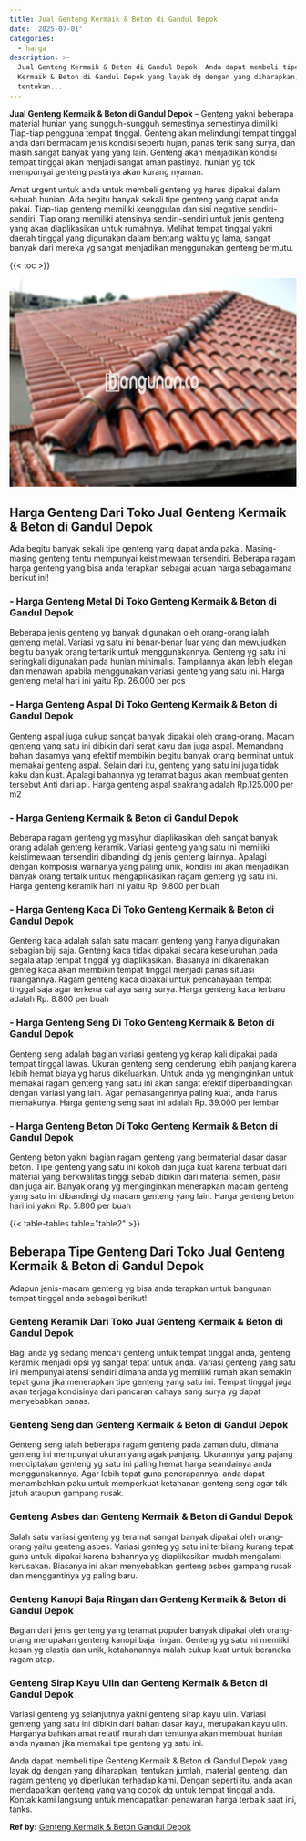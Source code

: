 ```yaml
---
title: Jual Genteng Kermaik & Beton di Gandul Depok
date: '2025-07-01'
categories:
  - harga
description: >-
  Jual Genteng Kermaik & Beton di Gandul Depok. Anda dapat membeli tipe Genteng
  Kermaik & Beton di Gandul Depok yang layak dg dengan yang diharapkan,
  tentukan...
---
```


**Jual Genteng Kermaik & Beton di Gandul Depok** – Genteng yakni beberapa material hunian yang sungguh-sungguh semestinya semestinya dimiliki Tiap-tiap pengguna tempat tinggal. Genteng akan melindungi tempat tinggal anda dari bermacam jenis kondisi seperti hujan, panas terik sang surya, dan masih sangat banyak yang yang lain. Genteng akan menjadikan kondisi tempat tinggal akan menjadi sangat aman pastinya. hunian yg tdk mempunyai genteng pastinya akan kurang nyaman.

Amat urgent untuk anda untuk membeli genteng yg harus dipakai dalam sebuah hunian. Ada begitu banyak sekali tipe genteng yang dapat anda pakai. Tiap-tiap genteng memiliki keunggulan dan sisi negative sendiri-sendiri. Tiap orang memiliki atensinya sendiri-sendiri untuk jenis genteng yang akan diaplikasikan untuk rumahnya. Melihat tempat tinggal yakni daerah tinggal yang digunakan dalam bentang waktu yg lama, sangat banyak dari mereka yg sangat menjadikan menggunakan genteng bermutu.

{{< toc >}}

![Jual Genteng Kermaik & Beton di Gandul Depok](/images/genteng-minimalis-murah01.png)

## Harga Genteng Dari Toko Jual Genteng Kermaik & Beton di Gandul Depok

Ada begitu banyak sekali tipe genteng yang dapat anda pakai. Masing-masing genteng tentu mempunyai keistimewaan tersendiri. Beberapa ragam harga genteng yang bisa anda terapkan sebagai acuan harga sebagaimana berikut ini!

### \- Harga Genteng Metal Di Toko Genteng Kermaik & Beton di Gandul Depok

Beberapa jenis genteng yg banyak digunakan oleh orang-orang ialah genteng metal. Variasi yg satu ini benar-benar luar yang dan mewujudkan begitu banyak orang tertarik untuk menggunakannya. Genteng yg satu ini seringkali digunakan pada hunian minimalis. Tampilannya akan lebih elegan dan menawan apabila menggunakan variasi genteng yang satu ini. Harga genteng metal hari ini yaitu Rp. 26.000 per pcs

### \- Harga Genteng Aspal Di Toko Genteng Kermaik & Beton di Gandul Depok

Genteng aspal juga cukup sangat banyak dipakai oleh orang-orang. Macam genteng yang satu ini dibikin dari serat kayu dan juga aspal. Memandang bahan dasarnya yang efektif membikin begitu banyak orang berminat untuk memakai genteng aspal. Selain dari itu, genteng yang satu ini juga tidak kaku dan kuat. Apalagi bahannya yg teramat bagus akan membuat genten tersebut Anti dari api. Harga genteng aspal seakrang adalah Rp.125.000 per m2

### \- Harga Genteng Kermaik & Beton di Gandul Depok

Beberapa ragam genteng yg masyhur diaplikasikan oleh sangat banyak orang adalah genteng keramik. Variasi genteng yang satu ini memiliki keistimewaan tersendiri dibandingi dg jenis genteng lainnya. Apalagi dengan komposisi warnanya yang paling unik, kondisi ini akan menjadikan banyak orang tertaik untuk mengaplikasikan ragam genteng yg satu ini. Harga genteng keramik hari ini yaitu Rp. 9.800 per buah

### \- Harga Genteng Kaca Di Toko Genteng Kermaik & Beton di Gandul Depok

Genteng kaca adalah salah satu macam genteng yang hanya digunakan sebagian biji saja. Genteng kaca tidak dipakai secara keseluruhan pada segala atap tempat tinggal yg diaplikasikan. Biasanya ini dikarenakan genteg kaca akan membikin tempat tinggal menjadi panas situasi ruangannya. Ragam genteng kaca dipakai untuk pencahayaan tempat tinggal saja agar terkena cahaya sang surya. Harga genteng kaca terbaru adalah Rp. 8.800 per buah

### \- Harga Genteng Seng Di Toko Genteng Kermaik & Beton di Gandul Depok

Genteng seng adalah bagian variasi genteng yg kerap kali dipakai pada tempat tinggal lawas. Ukuran genteng seng cenderung lebih panjang karena lebih hemat biaya yg harus dikeluarkan. Untuk anda yg menginginkan untuk memakai ragam genteng yang satu ini akan sangat efektif diperbandingkan dengan variasi yang lain. Agar pemasangannya paling kuat, anda harus memakunya. Harga genteng seng saat ini adalah Rp. 39.000 per lembar

### \- Harga Genteng Beton Di Toko Genteng Kermaik & Beton di Gandul Depok

Genteng beton yakni bagian ragam genteng yang bermaterial dasar dasar beton. Tipe genteng yang satu ini kokoh dan juga kuat karena terbuat dari material yang berkwalitas tinggi sebab dibikin dari material semen, pasir dan juga air. Banyak orang yg menginginkan menerapkan macam genteng yang satu ini dibandingi dg macam genteng yang lain. Harga genteng beton hari ini yakni Rp. 5.800 per buah

{{< table-tables table="table2" >}}

## Beberapa Tipe Genteng Dari Toko Jual Genteng Kermaik & Beton di Gandul Depok

Adapun jenis-macam genteng yg bisa anda terapkan untuk bangunan tempat tinggal anda sebagai berikut!

### Genteng Keramik Dari Toko Jual Genteng Kermaik & Beton di Gandul Depok

Bagi anda yg sedang mencari genteng untuk tempat tinggal anda, genteng keramik menjadi opsi yg sangat tepat untuk anda. Variasi genteng yang satu ini mempunyai atensi sendiri dimana anda yg memiliki rumah akan semakin tepat guna jika menerapkan tipe genteng yang satu ini. Tempat tinggal juga akan terjaga kondisinya dari pancaran cahaya sang surya yg dapat menyebabkan panas.

### Genteng Seng dan Genteng Kermaik & Beton di Gandul Depok

Genteng seng ialah beberapa ragam genteng pada zaman dulu, dimana genteng ini mempunyai ukuran yang agak panjang. Ukurannya yang pajang menciptakan genteng yg satu ini paling hemat harga seandainya anda menggunakannya. Agar lebih tepat guna penerapannya, anda dapat menambahkan paku untuk memperkuat ketahanan genteng seng agar tdk jatuh ataupun gampang rusak.

### Genteng Asbes dan Genteng Kermaik & Beton di Gandul Depok

Salah satu variasi genteng yg teramat sangat banyak dipakai oleh orang-orang yaitu genteng asbes. Variasi genteg yg satu ini terbilang kurang tepat guna untuk dipakai karena bahannya yg diaplikasikan mudah mengalami kerusakan. Biasanya ini akan menyebabkan genteng asbes gampang rusak dan menggantinya yg paling baru.

### Genteng Kanopi Baja Ringan dan Genteng Kermaik & Beton di Gandul Depok

Bagian dari jenis genteng yang teramat populer banyak dipakai oleh orang-orang merupakan genteng kanopi baja ringan. Genteng yg satu ini memiiki kesan yg elastis dan unik, ketahanannya malah cukup kuat untuk beraneka ragam atap.

### Genteng Sirap Kayu Ulin dan Genteng Kermaik & Beton di Gandul Depok

Variasi genteng yg selanjutnya yakni genteng sirap kayu ulin. Variasi genteng yang satu ini dibikin dari bahan dasar kayu, merupakan kayu ulin. Harganya bahkan amat relatif murah dan tentunya akan membuat hunian anda nyaman jika memakai tipe genteng yg satu ini.

Anda dapat membeli tipe Genteng Kermaik & Beton di Gandul Depok yang layak dg dengan yang diharapkan, tentukan jumlah, material genteng, dan ragam genteng yg diperlukan terhadap kami. Dengan seperti itu, anda akan mendapatkan genteng yang yang cocok dg untuk tempat tinggal anda. Kontak kami langsung untuk mendapatkan penawaran harga terbaik saat ini, tanks.

**Ref by:**  [Genteng Kermaik & Beton  Gandul Depok](https://id.wikipedia.org/wiki/Genteng)
